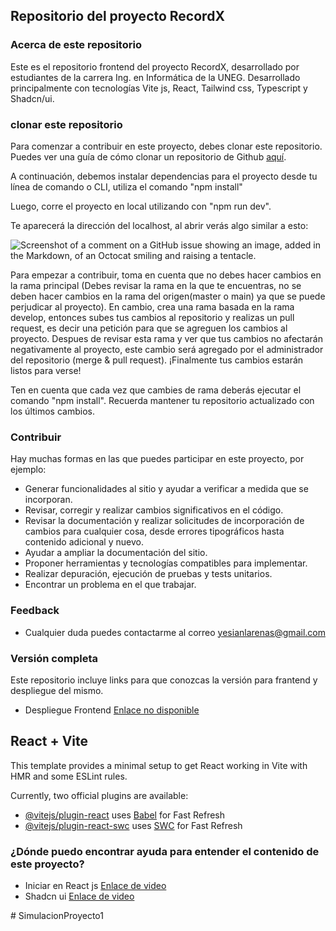 ## Repositorio del proyecto RecordX


### Acerca de este repositorio

Este es el repositorio frontend del proyecto RecordX, desarrollado por estudiantes de la carrera Ing. en Informática de la UNEG. Desarrollado principalmente con tecnologías Vite js, React, Tailwind css, Typescript y Shadcn/ui.

### clonar este repositorio

Para comenzar a contribuir en este proyecto, debes clonar este repositorio. Puedes ver una guía de cómo clonar un repositorio de Github [aquí](https://desarrolloweb.com/articulos/git-clone-clonar-repositorio.html).

A continuación, debemos instalar dependencias para el proyecto desde tu línea de comando o CLI, utiliza el comando "npm install"

Luego, corre el proyecto en local utilizando con "npm run dev".

Te aparecerá la dirección del localhost, al abrir verás algo similar a esto:

![Screenshot of a comment on a GitHub issue showing an image, added in the Markdown, of an Octocat smiling and raising a tentacle.](https://i.pinimg.com/736x/f0/c2/a5/f0c2a5f093b9972160dfc30bb30ef698.jpg)

Para empezar a contribuir, toma en cuenta que no debes hacer cambios en la rama principal (Debes revisar la rama en la que te encuentras, no se deben hacer cambios en la rama del origen(master o main) ya que se puede perjudicar al proyecto). En cambio, crea una rama basada en la rama develop, entonces subes tus cambios al repositorio y realizas un pull request, es decir una petición para que se agreguen los cambios al proyecto. Despues de revisar esta rama y ver que tus cambios no afectarán negativamente al proyecto, este cambio será agregado por el administrador del repositorio (merge & pull request). ¡Finalmente tus cambios estarán listos para verse!

Ten en cuenta que cada vez que cambies de rama deberás ejecutar el comando "npm install". Recuerda mantener tu repositorio actualizado con los últimos cambios.

### Contribuir

Hay muchas formas en las que puedes participar en este proyecto, por ejemplo:

- Generar funcionalidades al sitio y ayudar a verificar a medida que se incorporan.
- Revisar, corregir y realizar cambios significativos en el código.
- Revisar la documentación y realizar solicitudes de incorporación de cambios para cualquier cosa, desde errores tipográficos hasta contenido adicional y nuevo.
- Ayudar a ampliar la documentación del sitio.
- Proponer herramientas y tecnologías compatibles para implementar.
- Realizar depuración, ejecución de pruebas y tests unitarios.
- Encontrar un problema en el que trabajar.

### Feedback

- Cualquier duda puedes contactarme al correo [yesianlarenas@gmail.com](mailto:yesianlarenas@gmail.com)

### Versión completa

Este repositorio incluye links para que conozcas la versión para frantend y despliegue del mismo.

- Despliegue Frontend [Enlace no disponible](https://github.com/ohsolus)

## React + Vite

This template provides a minimal setup to get React working in Vite with HMR and some ESLint rules.

Currently, two official plugins are available:

- [@vitejs/plugin-react](https://github.com/vitejs/vite-plugin-react/blob/main/packages/plugin-react/README.md) uses [Babel](https://babeljs.io/) for Fast Refresh
- [@vitejs/plugin-react-swc](https://github.com/vitejs/vite-plugin-react-swc) uses [SWC](https://swc.rs/) for Fast Refresh



### ¿Dónde puedo encontrar ayuda para entender el contenido de este proyecto?

- Iniciar en React js [Enlace de video](https://www.youtube.com/watch?v=GJCi3N_yU4I)
- Shadcn ui [Enlace de video](https://www.youtube.com/watch?v=URpcaFga8rY)

#   S i m u l a c i o n P r o y e c t o 1 
 
 
